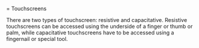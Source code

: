 = Touchscreens

There are two types of touchscreen: resistive and capacitative.  Resistive touchscreens can be accessed using the underside of a finger or thumb or palm, while capacitative touchscreens have to be accessed using a fingernail or special tool.  


